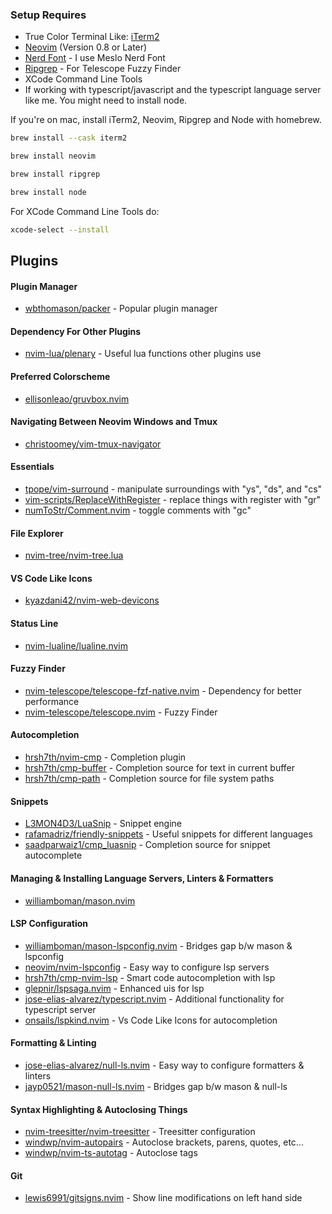 ### Setup Requires

-   True Color Terminal Like: [iTerm2](https://iterm2.com/)
-   [Neovim](https://neovim.io/) (Version 0.8 or Later)
-   [Nerd Font](https://www.nerdfonts.com/) - I use Meslo Nerd Font
-   [Ripgrep](https://github.com/BurntSushi/ripgrep) - For Telescope Fuzzy Finder
-   XCode Command Line Tools
-   If working with typescript/javascript and the typescript language server like me. You might need to install node.

If you're on mac, install iTerm2, Neovim, Ripgrep and Node with homebrew.

```bash
brew install --cask iterm2
```

```bash
brew install neovim
```

```bash
brew install ripgrep
```

```bash
brew install node
```

For XCode Command Line Tools do:

```bash
xcode-select --install
```

## Plugins

#### Plugin Manager

-   [wbthomason/packer](https://github.com/wbthomason/packer.nvim) - Popular plugin manager

#### Dependency For Other Plugins

-   [nvim-lua/plenary](https://github.com/nvim-lua/plenary.nvim) - Useful lua functions other plugins use

#### Preferred Colorscheme

-   [ellisonleao/gruvbox.nvim](https://github.com/bluz71/vim-nightfly-guicolors)

#### Navigating Between Neovim Windows and Tmux

-   [christoomey/vim-tmux-navigator](https://github.com/christoomey/vim-tmux-navigator)

#### Essentials

-   [tpope/vim-surround](https://github.com/tpope/vim-surround) - manipulate surroundings with "ys", "ds", and "cs"
-   [vim-scripts/ReplaceWithRegister](https://github.com/vim-scripts/ReplaceWithRegister) - replace things with register with "gr"
-   [numToStr/Comment.nvim](https://github.com/numToStr/Comment.nvim) - toggle comments with "gc"

#### File Explorer

-   [nvim-tree/nvim-tree.lua](https://github.com/nvim-tree/nvim-tree.lua)

#### VS Code Like Icons

-   [kyazdani42/nvim-web-devicons](https://github.com/kyazdani42/nvim-web-devicons)

#### Status Line

-   [nvim-lualine/lualine.nvim](https://github.com/nvim-lualine/lualine.nvim)

#### Fuzzy Finder

-   [nvim-telescope/telescope-fzf-native.nvim](https://github.com/nvim-telescope/telescope-fzf-native.nvim) - Dependency for better performance
-   [nvim-telescope/telescope.nvim](https://github.com/nvim-telescope/telescope.nvim) - Fuzzy Finder

#### Autocompletion

-   [hrsh7th/nvim-cmp](https://github.com/hrsh7th/nvim-cmp) - Completion plugin
-   [hrsh7th/cmp-buffer](https://github.com/hrsh7th/cmp-buffer) - Completion source for text in current buffer
-   [hrsh7th/cmp-path](https://github.com/hrsh7th/cmp-path) - Completion source for file system paths

#### Snippets

-   [L3MON4D3/LuaSnip](https://github.com/L3MON4D3/LuaSnip) - Snippet engine
-   [rafamadriz/friendly-snippets](https://github.com/rafamadriz/friendly-snippets) - Useful snippets for different languages
-   [saadparwaiz1/cmp_luasnip](https://github.com/saadparwaiz1/cmp_luasnip) - Completion source for snippet autocomplete

#### Managing & Installing Language Servers, Linters & Formatters

-   [williamboman/mason.nvim](https://github.com/williamboman/mason.nvim)

#### LSP Configuration

-   [williamboman/mason-lspconfig.nvim](https://github.com/williamboman/mason-lspconfig.nvim) - Bridges gap b/w mason & lspconfig
-   [neovim/nvim-lspconfig](https://github.com/neovim/nvim-lspconfig) - Easy way to configure lsp servers
-   [hrsh7th/cmp-nvim-lsp](https://github.com/hrsh7th/cmp-nvim-lsp) - Smart code autocompletion with lsp
-   [glepnir/lspsaga.nvim](https://github.com/glepnir/lspsaga.nvim) - Enhanced uis for lsp
-   [jose-elias-alvarez/typescript.nvim](https://github.com/jose-elias-alvarez/typescript.nvim) - Additional functionality for typescript server
-   [onsails/lspkind.nvim](https://github.com/onsails/lspkind.nvim) - Vs Code Like Icons for autocompletion

#### Formatting & Linting

-   [jose-elias-alvarez/null-ls.nvim](https://github.com/jose-elias-alvarez/null-ls.nvim) - Easy way to configure formatters & linters
-   [jayp0521/mason-null-ls.nvim](https://github.com/jayp0521/mason-null-ls.nvim) - Bridges gap b/w mason & null-ls

#### Syntax Highlighting & Autoclosing Things

-   [nvim-treesitter/nvim-treesitter](https://github.com/nvim-treesitter/nvim-treesitter) - Treesitter configuration
-   [windwp/nvim-autopairs](https://github.com/windwp/nvim-autopairs) - Autoclose brackets, parens, quotes, etc...
-   [windwp/nvim-ts-autotag](https://github.com/windwp/nvim-ts-autotag) - Autoclose tags

#### Git

-   [lewis6991/gitsigns.nvim](https://github.com/lewis6991/gitsigns.nvim) - Show line modifications on left hand side
